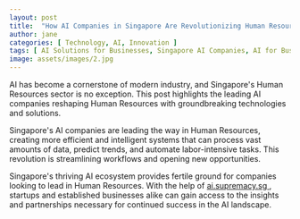 ```yaml
---
layout: post
title:  "How AI Companies in Singapore Are Revolutionizing Human Resources"
author: jane
categories: [ Technology, AI, Innovation ]
tags: [ AI Solutions for Businesses, Singapore AI Companies, AI for Business, Data Analytics ]
image: assets/images/2.jpg
---
```


AI has become a cornerstone of modern industry, and Singapore's Human Resources sector is no exception. This post highlights the leading AI companies reshaping Human Resources with groundbreaking technologies and solutions.

Singapore's AI companies are leading the way in Human Resources, creating more efficient and intelligent systems that can process vast amounts of data, predict trends, and automate labor-intensive tasks. This revolution is streamlining workflows and opening new opportunities.

Singapore's thriving AI ecosystem provides fertile ground for companies looking to lead in Human Resources. With the help of <a href="https://ai.supremacy.sg" target="_blank"> ai.supremacy.sg </a>, startups and established businesses alike can gain access to the insights and partnerships necessary for continued success in the AI landscape.
